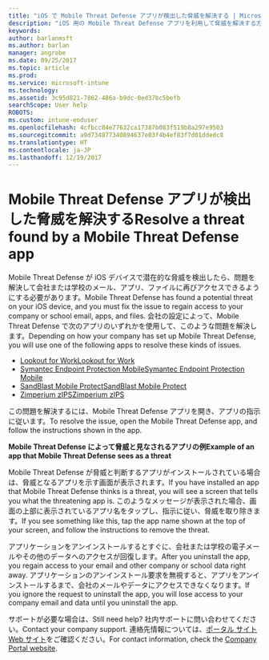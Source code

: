 ```yaml
---
title: "iOS で Mobile Threat Defense アプリが検出した脅威を解決する | Microsoft Docs"
description: "iOS 用の Mobile Threat Defense アプリを利用して脅威を解決する方法について説明します。"
keywords: 
author: barlanmsft
ms.author: barlan
manager: angrobe
ms.date: 09/25/2017
ms.topic: article
ms.prod: 
ms.service: microsoft-intune
ms.technology: 
ms.assetid: 3c95d821-7862-486a-b9dc-0ed37bc5befb
searchScope: User help
ROBOTS: 
ms.custom: intune-enduser
ms.openlocfilehash: 4cfbcc84e77632ca17387b083f519b8a297e9503
ms.sourcegitcommit: a9d734877340894637e03f4b4ef83f7d01ddedc8
ms.translationtype: HT
ms.contentlocale: ja-JP
ms.lasthandoff: 12/19/2017
---
```

# <a name="resolve-a-threat-found-by-a-mobile-threat-defense-app"></a><span data-ttu-id="779cf-103">Mobile Threat Defense アプリが検出した脅威を解決する</span><span class="sxs-lookup"><span data-stu-id="779cf-103">Resolve a threat found by a Mobile Threat Defense app</span></span>

<span data-ttu-id="779cf-104">Mobile Threat Defense が iOS デバイスで潜在的な脅威を検出したら、問題を解決して会社または学校のメール、アプリ、ファイルに再びアクセスできるようにする必要があります。</span><span class="sxs-lookup"><span data-stu-id="779cf-104">Mobile Threat Defense has found a potential threat on your iOS device, and you must fix the issue to regain access to your company or school email, apps, and files.</span></span> <span data-ttu-id="779cf-105">会社の設定によって、Mobile Threat Defense で次のアプリのいずれかを使用して、このような問題を解決します。</span><span class="sxs-lookup"><span data-stu-id="779cf-105">Depending on how your company has set up Mobile Threat Defense, you will use one of the following apps to resolve these kinds of issues.</span></span>


* [<span data-ttu-id="779cf-106">Lookout for Work</span><span class="sxs-lookup"><span data-stu-id="779cf-106">Lookout for Work</span></span>](you-need-to-resolve-a-threat-found-by-lookout-for-work-ios.md)
* [<span data-ttu-id="779cf-107">Symantec Endpoint Protection Mobile</span><span class="sxs-lookup"><span data-stu-id="779cf-107">Symantec Endpoint Protection Mobile</span></span>](you-need-to-resolve-a-threat-found-by-skycure-ios.md)
* [<span data-ttu-id="779cf-108">SandBlast Mobile Protect</span><span class="sxs-lookup"><span data-stu-id="779cf-108">SandBlast Mobile Protect</span></span>](you-need-to-resolve-a-threat-found-by-checkpoint-ios.md)
* [<span data-ttu-id="779cf-109">Zimperium zIPS</span><span class="sxs-lookup"><span data-stu-id="779cf-109">Zimperium zIPS</span></span>](you-need-to-resolve-a-threat-found-by-zips-ios.md)

<span data-ttu-id="779cf-110">この問題を解決するには、Mobile Threat Defense アプリを開き、アプリの指示に従います。</span><span class="sxs-lookup"><span data-stu-id="779cf-110">To resolve the issue, open the Mobile Threat Defense app, and follow the instructions shown in the app.</span></span>

<span data-ttu-id="779cf-111">**Mobile Threat Defense によって脅威と見なされるアプリの例**</span><span class="sxs-lookup"><span data-stu-id="779cf-111">**Example of an app that Mobile Threat Defense sees as a threat**</span></span>

<span data-ttu-id="779cf-112">Mobile Threat Defense が脅威と判断するアプリがインストールされている場合は、脅威となるアプリを示す画面が表示されます。</span><span class="sxs-lookup"><span data-stu-id="779cf-112">If you have installed an app that Mobile Threat Defense thinks is a threat, you will see a screen that tells you what the threatening app is.</span></span> <span data-ttu-id="779cf-113">このようなメッセージが表示された場合、画面の上部に表示されているアプリ名をタップし、指示に従い、脅威を取り除きます。</span><span class="sxs-lookup"><span data-stu-id="779cf-113">If you see something like this, tap the app name shown at the top of your screen, and follow the instructions to remove the threat.</span></span>

<span data-ttu-id="779cf-114">アプリケーションをアンインストールするとすぐに、会社または学校の電子メールやその他のデータへのアクセスが回復します。</span><span class="sxs-lookup"><span data-stu-id="779cf-114">After you uninstall the app, you regain access to your email and other company or school data right away.</span></span> <span data-ttu-id="779cf-115">アプリケーションのアンインストール要求を無視すると、アプリをアンインストールするまで、会社のメールやデータにアクセスできなくなります。</span><span class="sxs-lookup"><span data-stu-id="779cf-115">If you ignore the request to uninstall the app, you will lose access to your company email and data until you uninstall the app.</span></span>

<span data-ttu-id="779cf-116">サポートが必要な場合は、</span><span class="sxs-lookup"><span data-stu-id="779cf-116">Still need help?</span></span> <span data-ttu-id="779cf-117">社内サポートに問い合わせてください。</span><span class="sxs-lookup"><span data-stu-id="779cf-117">Contact your company support.</span></span> <span data-ttu-id="779cf-118">連絡先情報については、[ポータル サイト Web サイト](https://portal.manage.microsoft.com#HelpDeskDialog)をご確認ください。</span><span class="sxs-lookup"><span data-stu-id="779cf-118">For contact information, check the [Company Portal website](https://portal.manage.microsoft.com#HelpDeskDialog).</span></span>

